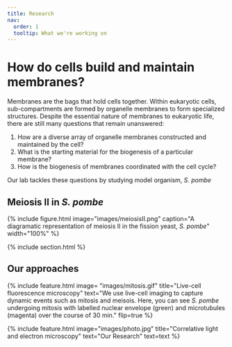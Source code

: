 ```yaml
---
title: Research
nav:
  order: 1
  tooltip: What we're working on
---
```


# How do cells build and maintain membranes?

Membranes are the bags that hold cells together. Within eukaryotic cells, sub-compartments are formed by organelle membranes to form specialized structures. Despite the essential nature of membranes to eukaryotic life, there are still many questions that remain unanswered:

1. How are a diverse array of organelle membranes constructed and maintained by the cell? 
2. What is the starting material for the biogenesis of a particular membrane? 
3. How is the biogenesis of membranes coordinated with the cell cycle? 

Our lab tackles these questions by studying model organism, _S. pombe_

## Meiosis II in _S. pombe_

{%
  include figure.html
  image="images/meiosisII.png"
  caption="A diagramatic representation of meiosis II in the fission yeast, _S. pombe_"
  width="100%"
%}

{% include section.html %}

## Our approaches

{%
  include feature.html
  image= "images/mitosis.gif"
  title="Live-cell fluorescence microscopy"
  text="We use live-cell imaging to capture dynamic events such as mitosis and meisois. Here, you can see _S. pombe_ undergoing mitosis with labelled nuclear envelope (green) and microtubules (magenta) over the course of 30 min."
  flip=true
%}

{%
  include feature.html
  image="images/photo.jpg"
  title="Correlative light and electron microscopy"
  text="Our Research"
  text=text
%}
